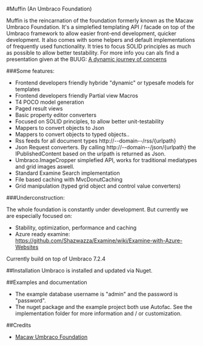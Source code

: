 #Muffin (An Umbraco Foundation)

Muffin is the reincarnation of the foundation formerly known as the Macaw Umbraco Foundation. It's a simplefied templating API / facade on top of the
Umbraco framework to allow easier front-end development, quicker development. It also comes with some helpers and default implementations of frequently used functionality.
It tries to focus SOLID principles as much as possible to allow better testability. For more info you can als find a presentation given at the BUUG: 
[A dynamic journey of concerns](http://www.slideshare.net/JeroenWijdeven)

###Some features:  

- Frontend developers friendly hybride "dynamic" or typesafe models for templates 
- Frontend developers friendly Partial view Macros
- T4 POCO model generation 
- Paged result views  
- Basic property editor converters 
- Focused on SOLID principles, to allow better unit-testability
- Mappers to convert objects to Json
- Mappers to convert objects to typed objects..
- Rss feeds for all document types http://--domain--/rss/{urlpath}
- Json Request converters. By calling http://--domain--/json/{urlpath} the IPublishedContent based on the urlpath is returned as Json.
- Umbraco.ImageCropper simplefied API, works for traditional mediatypes and grid images aswell.
- Standard Examine Search implementation  
- File based caching with MvcDonutCaching
- Grid manipulation (typed grid object and control value converters)

###Underconstruction:

The whole foundation is constantly under development. But currently we are especially focused on:

- Stability, optimization, performance and caching
- Azure ready examine: https://github.com/Shazwazza/Examine/wiki/Examine-with-Azure-Websites

Currently build on top of Umbraco 7.2.4

##Installation
Umbraco is installed and updated via Nuget.

##Examples and documentation

- The example database username is "admin" and the password is "password".  
- The nuget package and the example project both use Autofac. See the implementation folder for more information and / or customization. 

##Credits
- [Macaw Umbraco Foundation](https://github.com/MacawNL/Macaw.Umbraco.Foundation/)